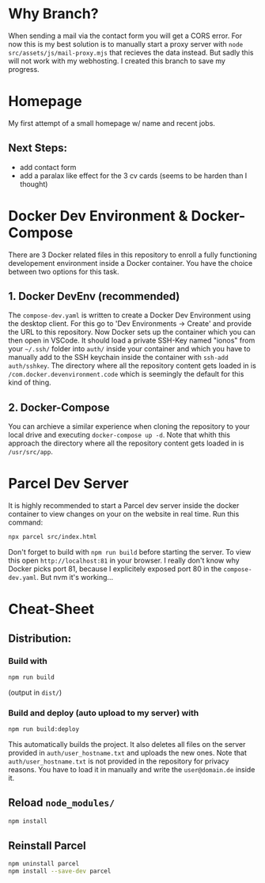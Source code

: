 # Why Branch?
When sending a mail via the contact form you will get a CORS error. For now this is my best solution is to manually start a proxy server with `node src/assets/js/mail-proxy.mjs` that recieves the data instead. But sadly this will not work with my webhosting. I created this branch to save my progress.

# Homepage
My first attempt of a small homepage w/ name and recent jobs.

## Next Steps:
- add contact form
- add a paralax like effect for the 3 cv cards (seems to be harden than I thought)



# Docker Dev Environment & Docker-Compose
There are 3 Docker related files in this repository to enroll a fully functioning developement environment inside a Docker container. You have the choice between two options for this task.

## 1. Docker DevEnv (recommended)
The `compose-dev.yaml` is written to create a Docker Dev Environment using the desktop client. For this go to 'Dev Environments -> Create' and provide the URL to this repository. Now Docker sets up the container which you can then open in VSCode. It should load a private SSH-Key named "ionos" from your `~/.ssh/` folder into `auth/` inside your container and which you have to manually add to the SSH keychain inside the container with `ssh-add auth/sshkey`. The directory where all the repository content gets loaded in is `/com.docker.devenvironment.code` which is seemingly the default for this kind of thing.

## 2. Docker-Compose
You can archieve a similar experience when cloning the repository to your local drive and executing `docker-compose up -d`. Note that whith this approach the directory where all the repository content gets loaded in is `/usr/src/app`.



# Parcel Dev Server
It is highly recommended to start a Parcel dev server inside the docker container to view changes on your on the website in real time. Run this command:
```bash
npx parcel src/index.html
```
Don't forget to build with `npm run build` before starting the server.
To view this open `http://localhost:81` in your browser. I really don't know why Docker picks port 81, because I explicitely exposed port 80 in the `compose-dev.yaml`. But nvm it's working...


# Cheat-Sheet

## Distribution:
### Build with
```bash
npm run build
```
(output in `dist/`)

### Build and deploy (auto upload to my server) with
```bash
npm run build:deploy
```
This automatically builds the project. It also deletes all files on the server provided in `auth/user_hostname.txt` and uploads the new ones. Note that `auth/user_hostname.txt` is not provided in the repository for privacy reasons. You have to load it in manually and write the `user@domain.de` inside it.

## Reload `node_modules/`
```bash
npm install
```

## Reinstall Parcel
```bash
npm uninstall parcel
npm install --save-dev parcel
```
